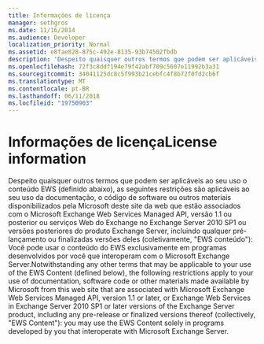 ```yaml
---
title: Informações de licença
manager: sethgros
ms.date: 11/16/2014
ms.audience: Developer
localization_priority: Normal
ms.assetid: e8fae828-875c-492e-8135-93b74502fbdb
description: 'Despeito quaisquer outros termos que podem ser aplicáveis ao seu uso o conteúdo EWS (definido abaixo), as seguintes restrições são aplicáveis ao seu uso da documentação, o código de software ou outros materiais disponibilizados pela Microsoft deste site da web que estão associados com o Microsoft Exchange Web Services Managed API, versão 1.1 ou posterior ou serviços Web do Exchange no Exchange Server 2010 SP1 ou versões posteriores do produto Exchange Server, incluindo qualquer pré-lançamento ou finalizadas versões deles (coletivamente, EWS conteúdo): você pode usar o conteúdo do EWS exclusivamente em programas desenvolvidos por você que interoperam com o Microsoft Exchange Server.'
ms.openlocfilehash: 72f3c8ddf194e79f42abf709c5607e11992b3a31
ms.sourcegitcommit: 34041125dc8c5f993b21cebfc4f8b72f0fd2cb6f
ms.translationtype: MT
ms.contentlocale: pt-BR
ms.lasthandoff: 06/11/2018
ms.locfileid: "19750903"
---
```

# <a name="license-information"></a><span data-ttu-id="23b6c-103">Informações de licença</span><span class="sxs-lookup"><span data-stu-id="23b6c-103">License information</span></span>

<span data-ttu-id="23b6c-104">Despeito quaisquer outros termos que podem ser aplicáveis ao seu uso o conteúdo EWS (definido abaixo), as seguintes restrições são aplicáveis ao seu uso da documentação, o código de software ou outros materiais disponibilizados pela Microsoft deste site da web que estão associados com o Microsoft Exchange Web Services Managed API, versão 1.1 ou posterior ou serviços Web do Exchange no Exchange Server 2010 SP1 ou versões posteriores do produto Exchange Server, incluindo qualquer pré-lançamento ou finalizadas versões deles (coletivamente, "EWS conteúdo"): Você pode usar o conteúdo do EWS exclusivamente em programas desenvolvidos por você que interoperam com o Microsoft Exchange Server.</span><span class="sxs-lookup"><span data-stu-id="23b6c-104">Notwithstanding any other terms that may be applicable to your use of the EWS Content (defined below), the following restrictions apply to your use of documentation, software code or other materials made available by Microsoft from this web site that are associated with Microsoft Exchange Web Services Managed API, version 1.1 or later, or Exchange Web Services in Exchange Server 2010 SP1 or later versions of the Exchange Server product, including any pre-release or finalized versions thereof (collectively, "EWS Content"): you may use the EWS Content solely in programs developed by you that interoperate with Microsoft Exchange Server.</span></span>
  

